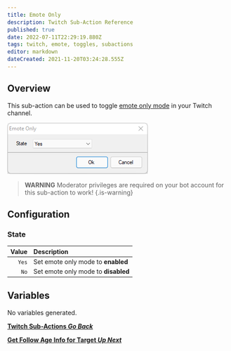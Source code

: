 ```yaml
---
title: Emote Only 
description: Twitch Sub-Action Reference
published: true
date: 2022-07-11T22:29:19.880Z
tags: twitch, emote, toggles, subactions
editor: markdown
dateCreated: 2021-11-20T03:24:28.555Z
---
```


## Overview

This sub-action can be used to toggle [emote only mode](https://help.twitch.tv/s/article/how-to-manage-harassment-in-chat?language=en_US#EnableEmoteOnlyMode) in your Twitch channel. 

![emote_only.png](/emote_only.png)

> **WARNING**
> Moderator privileges are required on your bot account for this sub-action to work!
{.is-warning}


## Configuration

### State

| Value | Description |
|------:|:------------|
`Yes` | Set emote only mode to **enabled**
`No` | Set emote only mode to **disabled**

## Variables
No variables generated.


<section class="btn-grid my-5">
    
  [<i class="mdi mdi-chevron-left"></i>**Twitch Sub-Actions *Go Back***](/en/Sub-Actions/Twitch)
  
  [<i class="mdi mdi-twitch text--twitch"></i>**Get Follow Age Info for Target *Up Next***](/en/Sub-Actions/Twitch/Get-Follow-Age)
  
</section>